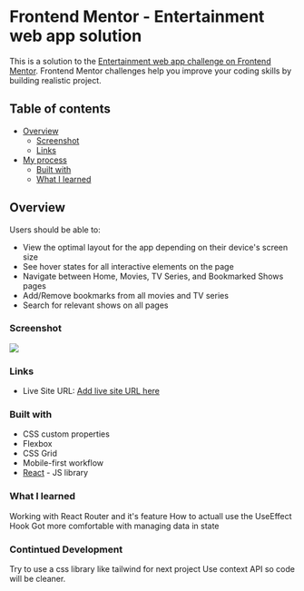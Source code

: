 # Frontend Mentor - Entertainment web app solution

This is a solution to the [Entertainment web app challenge on Frontend Mentor](https://www.frontendmentor.io/challenges/entertainment-web-app-J-UhgAW1X). Frontend Mentor challenges help you improve your coding skills by building realistic project.

## Table of contents

- [Overview](#overview)
  - [Screenshot](#screenshot)
  - [Links](#links)
- [My process](#my-process)
  - [Built with](#built-with)
  - [What I learned](#what-i-learned)
  



## Overview

Users should be able to:

- View the optimal layout for the app depending on their device's screen size
- See hover states for all interactive elements on the page
- Navigate between Home, Movies, TV Series, and Bookmarked Shows pages
- Add/Remove bookmarks from all movies and TV series
- Search for relevant shows on all pages

### Screenshot

![](./screenshot.jpg)


### Links
- Live Site URL: [Add live site URL here](https://entertainment-web-app-aidmccor.netlify.app/bookmarked)



### Built with


- CSS custom properties
- Flexbox
- CSS Grid
- Mobile-first workflow
- [React](https://reactjs.org/) - JS library


### What I learned

Working with React Router and it's feature
How to actuall use the UseEffect Hook
Got more comfortable with managing data in state

### Contintued Development
Try to use a css library like tailwind for next project
Use context API so code will be cleaner.






